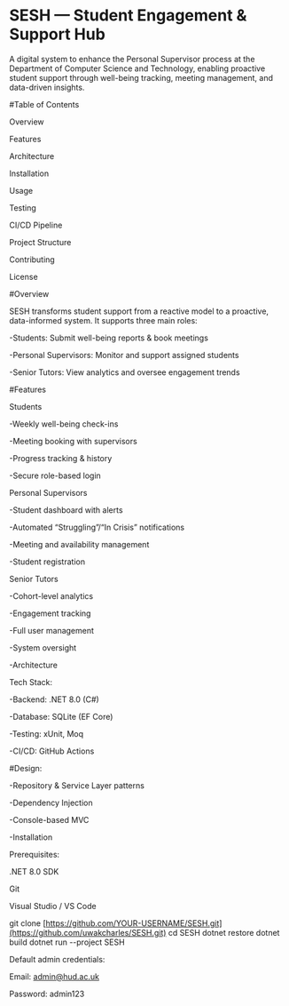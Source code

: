 # SESH — Student Engagement & Support Hub

A digital system to enhance the Personal Supervisor process at the Department of Computer Science and Technology, enabling proactive student support through well-being tracking, meeting management, and data-driven insights.

#Table of Contents

Overview

Features

Architecture

Installation

Usage

Testing

CI/CD Pipeline

Project Structure

Contributing

License

#Overview

SESH transforms student support from a reactive model to a proactive, data-informed system.
It supports three main roles:

-Students: Submit well-being reports & book meetings

-Personal Supervisors: Monitor and support assigned students

-Senior Tutors: View analytics and oversee engagement trends

#Features

Students

-Weekly well-being check-ins

-Meeting booking with supervisors

-Progress tracking & history

-Secure role-based login

Personal Supervisors

-Student dashboard with alerts

-Automated “Struggling”/“In Crisis” notifications

-Meeting and availability management

-Student registration

Senior Tutors

-Cohort-level analytics

-Engagement tracking

-Full user management

-System oversight

-Architecture

Tech Stack:

-Backend: .NET 8.0 (C#)

-Database: SQLite (EF Core)

-Testing: xUnit, Moq

-CI/CD: GitHub Actions

#Design:

-Repository & Service Layer patterns

-Dependency Injection

-Console-based MVC

-Installation

Prerequisites:

.NET 8.0 SDK

Git

Visual Studio / VS Code

git clone [https://github.com/YOUR-USERNAME/SESH.git](https://github.com/uwakcharles/SESH.git)
cd SESH
dotnet restore
dotnet build
dotnet run --project SESH


Default admin credentials:

Email: admin@hud.ac.uk

Password: admin123
